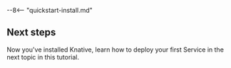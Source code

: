 --8<-- "quickstart-install.md"

## Next steps

Now you've installed Knative, learn how to deploy your first Service in the
next topic in this tutorial.
